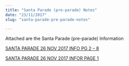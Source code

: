 ```yaml
---
title: "Santa Parade (pre-parade) Notes"
date: "23/11/2017"
slug: "santa-parade-pre-parade-notes"

---
```


Attached are the Santa Parade (pre-parade) Information

[SANTA PARADE 26 NOV 2017 INFO PG 2 – 8](http://santonino-nz.org/wp-content/uploads/2017/11/SANTA-PARADE-26-NOV-2017-INFO-PG-2-8.pdf)

[SANTA PARADE 26 NOV 2017 INFOR PAGE 1](http://santonino-nz.org/wp-content/uploads/2017/11/SANTA-PARADE-26-NOV-2017-INFOR-PAGE-1.pdf)